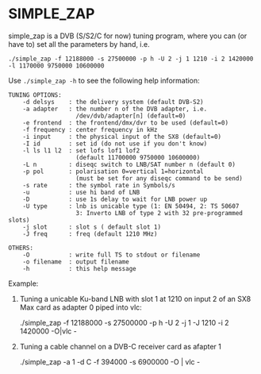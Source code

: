 # SIMPLE_ZAP

simple_zap is a DVB (S/S2/C for now) tuning program, where you can (or have to)
set all the parameters by hand, i.e.

`./simple_zap -f 12188000 -s 27500000 -p h -U 2 -j 1 1210 -i 2 1420000 -l 1170000 9750000 10600000`

Use `./simple_zap -h` to see the following help information:

	TUNING OPTIONS:
		-d delsys    : the delivery system (default DVB-S2)
		-a adapter   : the number n of the DVB adapter, i.e. 
		               /dev/dvb/adapter[n] (default=0)
        -e frontend  : the frontend/dmx/dvr to be used (default=0)
		-f frequency : center frequency in kHz
		-i input     : the physical input of the SX8 (default=0)
		-I id        : set id (do not use if you don't know)
		-l ls l1 l2  : set lofs lof1 lof2 
                       (default 11700000 9750000 10600000)
	    -L n         : diseqc switch to LNB/SAT number n (default 0)
		-p pol       : polarisation 0=vertical 1=horizontal
		               (must be set for any diseqc command to be send)
	    -s rate      : the symbol rate in Symbols/s
		-u           : use hi band of LNB
		-D           : use 1s delay to wait for LNB power up
		-U type      : lnb is unicable type (1: EN 50494, 2: TS 50607
	                   3: Inverto LNB of type 2 with 32 pre-programmed slots)
	    -j slot      : slot s ( default slot 1)
	    -J freq      : freq (default 1210 MHz)

	OTHERS:
		-O           : write full TS to stdout or filename
	    -o filename  : output filename
	    -h           : this help message

Example:

1) Tuning a unicable Ku-band LNB with slot 1 at 1210 on input 2 of an 
   SX8 Max card as adapter 0  piped into vlc:

	./simple_zap -f 12188000 -s 27500000 -p h -U 2 -j 1 -J 1210 -i 2 1420000 -O|vlc -

2) Tuning a cable channel on a DVB-C receiver card as afapter 1
  
	./simple_zap -a 1 -d C -f 394000 -s 6900000 -O | vlc -
